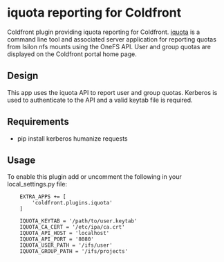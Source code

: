 # iquota reporting for Coldfront

Coldfront plugin providing iquota reporting for Coldfront.
[iquota](https://github.com/ubccr/iquota) is a command line tool and associated
server application for reporting quotas from Isilon nfs mounts using the OneFS
API. User and group quotas are displayed on the Coldfront portal home page.

## Design

This app uses the iquota API to report user and group quotas. Kerberos is used
to authenticate to the API and a valid keytab file is required.

## Requirements

- pip install kerberos humanize requests

## Usage

To enable this plugin add or uncomment the following in your local\_settings.py
file:

```
    EXTRA_APPS += [
        'coldfront.plugins.iquota'
    ]

    IQUOTA_KEYTAB = '/path/to/user.keytab'
    IQUOTA_CA_CERT = '/etc/ipa/ca.crt'
    IQUOTA_API_HOST = 'localhost'
    IQUOTA_API_PORT = '8080'
    IQUOTA_USER_PATH = '/ifs/user'
    IQUOTA_GROUP_PATH = '/ifs/projects'
```
